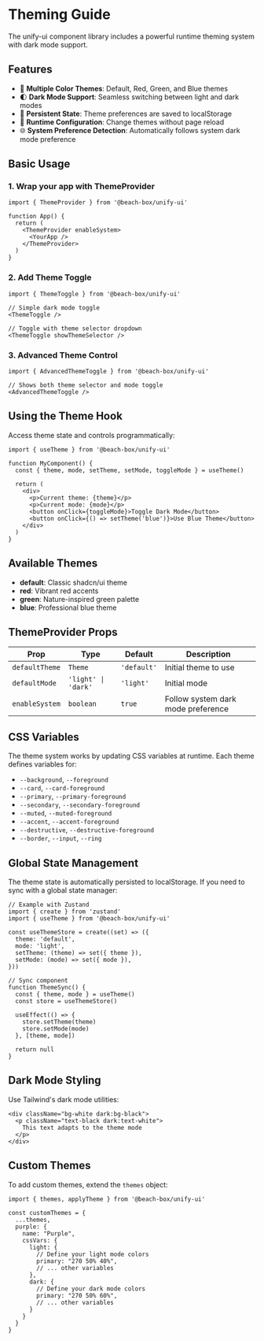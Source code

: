 # Theming Guide

The unify-ui component library includes a powerful runtime theming system with dark mode support.

## Features

- 🎨 **Multiple Color Themes**: Default, Red, Green, and Blue themes
- 🌓 **Dark Mode Support**: Seamless switching between light and dark modes
- 💾 **Persistent State**: Theme preferences are saved to localStorage
- 🎯 **Runtime Configuration**: Change themes without page reload
- 🌐 **System Preference Detection**: Automatically follows system dark mode preference

## Basic Usage

### 1. Wrap your app with ThemeProvider

```tsx
import { ThemeProvider } from '@beach-box/unify-ui'

function App() {
  return (
    <ThemeProvider enableSystem>
      <YourApp />
    </ThemeProvider>
  )
}
```

### 2. Add Theme Toggle

```tsx
import { ThemeToggle } from '@beach-box/unify-ui'

// Simple dark mode toggle
<ThemeToggle />

// Toggle with theme selector dropdown
<ThemeToggle showThemeSelector />
```

### 3. Advanced Theme Control

```tsx
import { AdvancedThemeToggle } from '@beach-box/unify-ui'

// Shows both theme selector and mode toggle
<AdvancedThemeToggle />
```

## Using the Theme Hook

Access theme state and controls programmatically:

```tsx
import { useTheme } from '@beach-box/unify-ui'

function MyComponent() {
  const { theme, mode, setTheme, setMode, toggleMode } = useTheme()

  return (
    <div>
      <p>Current theme: {theme}</p>
      <p>Current mode: {mode}</p>
      <button onClick={toggleMode}>Toggle Dark Mode</button>
      <button onClick={() => setTheme('blue')}>Use Blue Theme</button>
    </div>
  )
}
```

## Available Themes

- **default**: Classic shadcn/ui theme
- **red**: Vibrant red accents
- **green**: Nature-inspired green palette
- **blue**: Professional blue theme

## ThemeProvider Props

| Prop | Type | Default | Description |
|------|------|---------|-------------|
| `defaultTheme` | `Theme` | `'default'` | Initial theme to use |
| `defaultMode` | `'light' \| 'dark'` | `'light'` | Initial mode |
| `enableSystem` | `boolean` | `true` | Follow system dark mode preference |

## CSS Variables

The theme system works by updating CSS variables at runtime. Each theme defines variables for:

- `--background`, `--foreground`
- `--card`, `--card-foreground`
- `--primary`, `--primary-foreground`
- `--secondary`, `--secondary-foreground`
- `--muted`, `--muted-foreground`
- `--accent`, `--accent-foreground`
- `--destructive`, `--destructive-foreground`
- `--border`, `--input`, `--ring`

## Global State Management

The theme state is automatically persisted to localStorage. If you need to sync with a global state manager:

```tsx
// Example with Zustand
import { create } from 'zustand'
import { useTheme } from '@beach-box/unify-ui'

const useThemeStore = create((set) => ({
  theme: 'default',
  mode: 'light',
  setTheme: (theme) => set({ theme }),
  setMode: (mode) => set({ mode }),
}))

// Sync component
function ThemeSync() {
  const { theme, mode } = useTheme()
  const store = useThemeStore()

  useEffect(() => {
    store.setTheme(theme)
    store.setMode(mode)
  }, [theme, mode])

  return null
}
```

## Dark Mode Styling

Use Tailwind's dark mode utilities:

```tsx
<div className="bg-white dark:bg-black">
  <p className="text-black dark:text-white">
    This text adapts to the theme mode
  </p>
</div>
```

## Custom Themes

To add custom themes, extend the `themes` object:

```tsx
import { themes, applyTheme } from '@beach-box/unify-ui'

const customThemes = {
  ...themes,
  purple: {
    name: "Purple",
    cssVars: {
      light: {
        // Define your light mode colors
        primary: "270 50% 40%",
        // ... other variables
      },
      dark: {
        // Define your dark mode colors
        primary: "270 50% 60%",
        // ... other variables
      }
    }
  }
}
